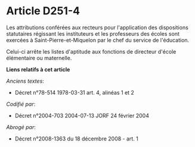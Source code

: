 # Article D251-4

Les attributions conférées aux recteurs pour l'application des dispositions statutaires régissant les instituteurs et les
professeurs des écoles sont exercées à Saint-Pierre-et-Miquelon par le chef du service de l'éducation.

Celui-ci arrête les listes d'aptitude aux fonctions de directeur d'école élémentaire ou maternelle.

**Liens relatifs à cet article**

_Anciens textes_:

  - Décret n°78-514 1978-03-31 art. 4, alinéas 1 et 2

_Codifié par_:

  - Décret n°2004-703 2004-07-13 JORF 24 février 2004

_Abrogé par_:

  - Décret n°2008-1363 du 18 décembre 2008 - art. 1
